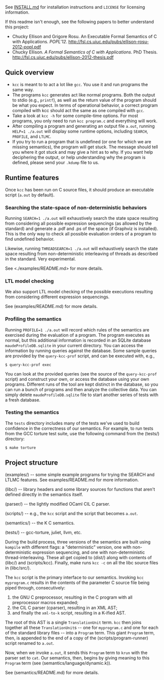 See [INSTALL.md](INSTALL.md) for installation instructions and `LICENSE` for licensing
information.

If this readme isn't enough, see the following papers to better understand this
project:
- Chucky Ellison and Grigore Rosu. An Executable Formal Semantics of C with 
  Applications. *POPL'12*. 
  <http://fsl.cs.uiuc.edu/pubs/ellison-rosu-2012-popl.pdf>
- Chucky Ellison. *A Formal Semantics of C with Applications*. PhD Thesis.
  <http://fsl.cs.uiuc.edu/pubs/ellison-2012-thesis.pdf>

## Quick overview
- `kcc` is meant to to act a lot like `gcc`. You use it and run programs the
  same way.
- The programs `kcc` generates act like normal programs. Both the output to
  stdio (e.g., `printf`), as well as the return value of the program should be
  what you expect. In terms of operational behavior, a correct program
  compiled with kcc should act the same as one compiled with `gcc`.
- Take a look at `kcc -h` for some compile-time options. For most programs,
  you only need to run `kcc program.c` and everything will work.
- After compiling a program and generating an output file `a.out`, running
  `HELP=1 ./a.out` will display some runtime options, including `SEARCH`, 
  `PROFILE`, and `LTLMC`.
- If you try to run a program that is undefined (or one for which we are
  missing semantics), the program will get stuck. The message should tell you
  where it got stuck and may give a hint as to why. If you want help
  deciphering the output, or help understanding why the program is defined,
  please send your `.kdump` file to us.

## Runtime features

Once `kcc` has been run on C source files, it should produce an executable
script (`a.out` by default).

### Searching the state-space of non-deterministic behaviors

Running `SEARCH=1 ./a.out` will exhaustively search the state space resulting
from considering all possible expression sequencings (as allowed by the
standard) and generate a .pdf and .ps of the space (if Graphviz is installed).
This is the only way to check all possible evaluation orders of a program to
find undefined behavior.

Likewise, running `THREADSEARCH=1 ./a.out` will exhaustively search the state
space resulting from non-deterministic interleaving of threads as described in
the standard. Very experimental.

See <./examples/README.md> for more details.

### LTL model checking

We also support LTL model checking of the possible executions resulting from
considering different expression sequencings.

See (examples/README.md) for more details.

### Profiling the semantics

Running `PROFILE=1 ./a.out` will record which rules of the semantics are
exercised during the evaluation of a program. The program executes as normal,
but this additional information is recorded in an SQLite database
`maudeProfileDB.sqlite` in your current directory. You can access the
information by running queries against the database. Some sample queries are
provided by the `query-kcc-prof` script, and can be executed with, e.g., 
```
$ query-kcc-prof exec
```
You can look at the provided queries (see the source of the `query-kcc-prof`
script) and construct your own, or access the database using your own programs.
Different runs of the tool are kept distinct in the database, so you can run a
bunch of programs and then analyze the collective data. You can simply delete
`maudeProfileDB.sqlite` file to start another series of tests with a fresh
database.

### Testing the semantics

The `tests` directory includes many of the tests we've used to build confidence
in the correctness of our semantics. For example, to run tests from the GCC
torture test suite, use the following command from the (tests/) directory:
```
$ make torture
```

## Project structure

(examples/) -- some simple example programs for trying the SEARCH and LTLMC
features. See examples/README.md for more information.

(libc/) -- library headers and some library sources for functions that aren't
defined directly in the semantics itself.

(parser/) -- the lightly modified OCaml CIL C parser.

(scripts/) -- e.g., the `kcc` script and the script that becomes `a.out`.

(semantics/) -- the K C semantics.

(tests/) -- gcc-torture, juliet, llvm, etc.

During the build process, three versions of the semantics are built using
`kompile` with different flags: a "deterministic" version, one with
non-deterministic expression sequencing, and one with non-deterministic
thread-interleaving. These all get copied to (dist/) along with contents of
(libc/) and (scripts/kcc). Finally, make runs `kcc -c` on all the libc source
files in (libc/src/).

The `kcc` script is the primary interface to our semantics. Invoking `kcc
myprogram.c` results in the contents of the parameter C source file being piped
through, consecutively:
1. the GNU C preprocessor, resulting in the C program with all preprocessor
   macros expanded;
2. the CIL C parser (cparser), resulting in an XML AST;
3. and finally the `xml-to-k` script, resulting in a K-ified AST.

The root of this AST is a single `TranslationUnit` term. `kcc` then joins
together all these `TranslationUnit`s -- one for `myprogram.c` and one for each
of the standard library files -- into a `Program` term. This giant `Program`
term, then, is appended to the end of a copy of the (scripts/program-runner)
script renamed to `a.out`.

Now, when we invoke `a.out`, it sends this `Program` term to `krun` with the
parser set to `cat`. Our semantics, then, begins by giving meaning to this
`Program` term (see (semantics/language/dynamic.k)).

See (semantics/README.md) for more details.

[examples/README.md]: examples/README.md
[semantics/README.md]: semantics/README.md

